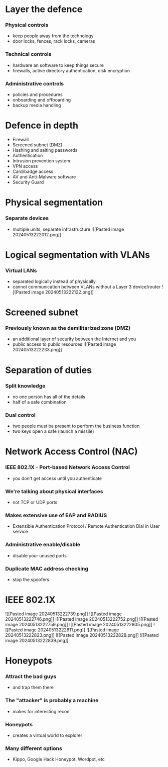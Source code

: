 # Layer the defence
### Physical controls
- keep people away from the technology
- door locks, fences, rack locks, cameras
### Technical controls
- hardware an software to keep things secure
- firewalls, active directory authentication, disk encryption
### Administrative controls
- policies and procedures
- onboarding and offboarding
- backup media handling
# Defence in depth
- Firewall
- Screened subnet (DMZ)
- Hashing and salting passwords
- Authentication
- Intrusion prevention system
- VPN access
- Card/badge access
- AV and Anti-Malware software
- Security Guard
# Physical segmentation
### Separate devices
- multiple units, separate infrastructure
![[Pasted image 20240513222012.png]]
# Logical segmentation with VLANs
### Virtual LANs
- separated logically instead of physically
- cannot communication between VLANs without a Layer 3 device/router
![[Pasted image 20240513222122.png]]
# Screened subnet
### Previously known as the demilitarized zone (DMZ)
- an additional layer of security between the Internet and you
- public access to public resources
![[Pasted image 20240513222233.png]]
# Separation of duties
### Split knowledge
- no one person has all of the details
- half of a safe combination
### Dual control
- two people must be present to perform the business function
- two keys open a safe (launch a missile)
# Network Access Control (NAC)
### IEEE 802.1X - Port-based Network Access Control 
- you don't get access until you authenticate
### We're talking about physical interfaces
- not TCP or UDP ports
### Makes extensive use of EAP  and RADIUS
- Extensible Authentication Protocol / Remote Authentication Dial in User service
### Administrative enable/disable
- disable your unused ports
### Duplicate MAC address checking
- stop the spoofers
# IEEE 802.1X
![[Pasted image 20240513222739.png]]
![[Pasted image 20240513222746.png]]
![[Pasted image 20240513222752.png]]
![[Pasted image 20240513222759.png]]
![[Pasted image 20240513222805.png]]
![[Pasted image 20240513222811.png]]
![[Pasted image 20240513222823.png]]
![[Pasted image 20240513222828.png]]
![[Pasted image 20240513222839.png]]
# Honeypots
### Attract the bad guys
- and trap them there
### The "attacker" is probably a machine
- makes for interesting recon
### Honeypots
- creates a virtual world to explorer
### Many different options
- Kippo, Google Hack Honeypot, Wordpot, etc
